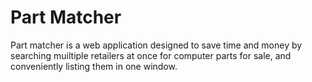 # Part Matcher

Part matcher is a web application designed to save time and money by searching muiltiple retailers at once for computer parts for sale, and conveniently listing them in one window. 
